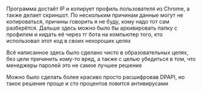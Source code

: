 Программа достаёт IP и копирует профиль пользователя из Chrome, а также делает скриншот.
По нескольким причинам данные могут не копироваться, причины говорить я не буду, кому надо тот сам разберётся.
Дальше здесь можно было бы архивировать папку с профилем и кидать её через тг бота на компьютер того, кто использовал этот код в своих нехороших целях

Всё написанное здесь было сделано чисто в образовательных целях, без цели причинить кому-то вред, а также с целью убедиться в том, что менеджеры паролей это не самое лучшее решение

Можно было сделать более красиво просто расшифровав DPAPI, но такое решение проще и сто процентов ловится антивирусами
